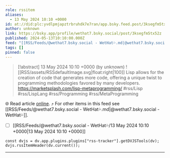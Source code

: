 ```yaml
---
role: rssitem
aliases:
  - 13 May 2024 10:10 +0000
id: at://did:plc:yvdlpmjapztrbruhdk7e7ran/app.bsky.feed.post/3ksegfm5tx52z
author: unknown
link: https://bsky.app/profile/wethat7.bsky.social/post/3ksegfm5tx52z
published: 2024-05-13T10:10:00.000Z
feed: "[[RSS/Feeds/@wethat7․bsky․social - WetHat💦.md|@wethat7․bsky․social - WetHat💦]]"
tags: []
pinned: false
---
```


> [!abstract] 13 May 2024 10:10 +0000 (by unknown)
> ![[RSS/assets/RSSdefaultImage.svg|float:right|100]] Lisp allows for the creation of code that generates more code, offering a unique twist to programming methodologies favored by many developers. https://marketsplash.com/lisp-metaprogramming/ #rss/Lisp #rss/LispLang #rss/Programming #rss/MetaProgramming

🌐 Read article [online](https://bsky.app/profile/wethat7.bsky.social/post/3ksegfm5tx52z). ⤴ For other items in this feed see [[RSS/Feeds/@wethat7․bsky․social - WetHat💦.md|@wethat7․bsky․social - WetHat💦]].

- [ ] [[RSS/Feeds/@wethat7․bsky․social - WetHat💦/13 May 2024 10꞉10 +0000|13 May 2024 10꞉10 +0000]]

~~~dataviewjs
const dvjs = dv.app.plugins.plugins["rss-tracker"].getDVJSTools(dv);
dvjs.rssItemHeader(dv.current());
~~~

- - -